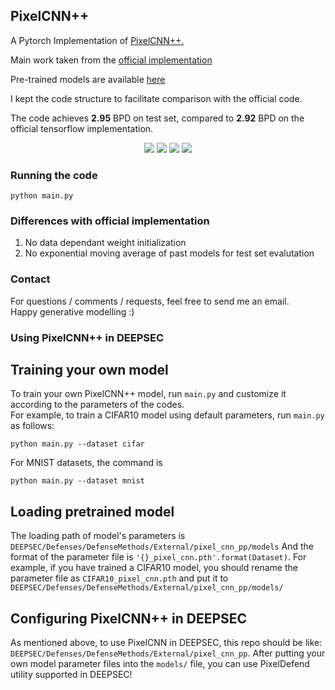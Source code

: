 ## PixelCNN++

A Pytorch Implementation of [PixelCNN++.](https://arxiv.org/pdf/1701.05517.pdf)

Main work taken from the [official implementation](https://github.com/openai/pixel-cnn)

Pre-trained models are available [here](https://mega.nz/#F!W7IhST7R!PV7Pbet8Q07GxVLGnmQrZg)

I kept the code structure to facilitate comparison with the official code. 

The code achieves **2.95** BPD on test set, compared to **2.92** BPD on the official tensorflow implementation. 
<p align="center">
<img src="https://github.com/pclucas14/pixel-cnn-pp/blob/master/images/pcnn_lr:0.00020_nr-resnet5_nr-filters160_143.png">
<img src="https://github.com/pclucas14/pixel-cnn-pp/blob/master/images/pcnn_lr:0.00020_nr-resnet5_nr-filters160_122.png">
<img src="https://github.com/pclucas14/pixel-cnn-pp/blob/master/images/pcnn_lr:0.00020_nr-resnet5_nr-filters160_137.png">
<img src="https://github.com/pclucas14/pixel-cnn-pp/blob/master/images/pcnn_lr:0.00020_nr-resnet5_nr-filters160_101.png">
</p>

### Running the code
```
python main.py
```

### Differences with official implementation
1. No data dependant weight initialization 
2. No exponential moving average of past models for test set evalutation

### Contact
For questions / comments / requests, feel free to send me an email.\
Happy generative modelling :)

### Using PixelCNN++ in DEEPSEC
## Training your own model
To train your own PixelCNN++ model, run `main.py` and customize it according to the parameters of the codes.\
For example, to train a CIFAR10 model using default parameters, run `main.py` as follows:
```
python main.py --dataset cifar
```
For MNIST datasets, the command is 
```
python main.py --dataset mnist
```

## Loading pretrained model
The loading path of model's parameters is 
```DEEPSEC/Defenses/DefenseMethods/External/pixel_cnn_pp/models```
And the format of the parameter file is 
``` '{}_pixel_cnn.pth'.format(Dataset) ```.
For example, if you have trained a CIFAR10 model, you should rename the parameter file as `CIFAR10_pixel_cnn.pth`
and put it to ```DEEPSEC/Defenses/DefenseMethods/External/pixel_cnn_pp/models/```

## Configuring PixelCNN++ in DEEPSEC
As mentioned above, to use PixelCNN in DEEPSEC, this repo should be like:
```DEEPSEC/Defenses/DefenseMethods/External/pixel_cnn_pp```.
After putting your own model parameter files into the `models/` file, you can use PixelDefend utility supported in DEEPSEC!